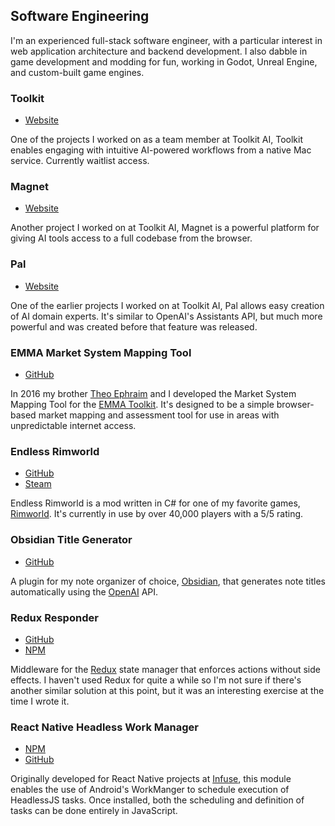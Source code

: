 ## Software Engineering

I'm an experienced full-stack software engineer, with a particular interest in web application architecture and backend development. I also dabble in game development and modding for fun, working in Godot, Unreal Engine, and custom-built game engines.

### Toolkit

- [Website](https://toolkit.ai)

One of the projects I worked on as a team member at Toolkit AI, Toolkit enables engaging with intuitive AI-powered workflows from a native Mac service. Currently waitlist access.

### Magnet

- [Website](https://magnet.run)

Another project I worked on at Toolkit AI, Magnet is a powerful platform for giving AI tools access to a full codebase from the browser.

### Pal

- [Website](https://www.pal.ai)

One of the earlier projects I worked on at Toolkit AI, Pal allows easy creation of AI domain experts. It's similar to OpenAI's Assistants API, but much more powerful and was created before that feature was released.

### EMMA Market System Mapping Tool

- [GitHub](https://github.com/emma-toolkit/market-mapper)

In 2016 my brother [Theo Ephraim](https://theoephraim.com/) and I developed the Market System Mapping Tool for the [EMMA Toolkit](https://www.emma-toolkit.org/). It's designed to be a simple browser-based market mapping and assessment tool for use in areas with unpredictable internet access.

### Endless Rimworld

- [GitHub](https://github.com/jaschaephraim/endless-rimworld)
- [Steam](https://steamcommunity.com/sharedfiles/filedetails/?id=2369851475)

<!-- ![Endless Rimworld](https://raw.githubusercontent.com/jaschaephraim/endless-rimworld/master/About/Preview.png) -->

Endless Rimworld is a mod written in C# for one of my favorite games, [Rimworld](https://rimworldgame.com/). It's currently in use by over 40,000 players with a 5/5 rating.

### Obsidian Title Generator

- [GitHub](https://github.com/jaschaephraim/obsidian-title-generator)

A plugin for my note organizer of choice, [Obsidian](https://obsidian.md/), that generates note titles automatically using the [OpenAI](https://openai.com/) API.

### Redux Responder

- [GitHub](https://github.com/infuse-us/redux-responder)
- [NPM](https://www.npmjs.com/package/redux-responder)

Middleware for the [Redux](https://redux.js.org/) state manager that enforces actions without side effects. I haven't used Redux for quite a while so I'm not sure if there's another similar solution at this point, but it was an interesting exercise at the time I wrote it.

### React Native Headless Work Manager

- [NPM](https://www.npmjs.com/package/react-native-headless-work-manager)
- [GitHub](https://github.com/infuse-us/react-native-headless-work-manager)

Originally developed for React Native projects at [Infuse](https://infuse.us), this module enables the use of Android's WorkManger to schedule execution of HeadlessJS tasks. Once installed, both the scheduling and definition of tasks can be done entirely in JavaScript.
